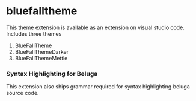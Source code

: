 # bluefalltheme
This theme extension is available as an extension on visual studio code.
Includes three themes 
1. BlueFallTheme
2. BlueFallThemeDarker
3. BlueFallThemeMettle

### Syntax Highlighting for Beluga
This extension also ships grammar required for syntax highlighting beluga source code. 
